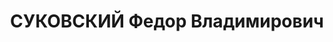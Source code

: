 ---
title: СУКОВСКИЙ Федор Владимирович
description: "Род. в 1894, Ковенская губ., г. Шавли, русский, обр.: высшее, член ВКП(б).\
  \ Проживал: Москва, ул. Большая Дорогомиловская, д. 10, кв. 6. Руководитель финансовой\
  \ группы КСК при СНК СССР. \n  Арестован 28.06.1937. Обв. в участии в антисоветской\
  \ организации. Приговор: ВК ВС СССР, 27.11.1937 – ВМН. Расстрелян 27.11.1937, г.Москва.\
  \ \n  Реабилитирован ВК ВС СССР 14.03.1956"
---